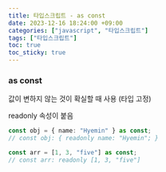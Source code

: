 ```yaml
---
title: 타입스크립트 - as const
date: 2023-12-16 18:24:00 +09:00
categories: ["javascript", "타입스크립트"]
tags: ["타입스크립트"]
toc: true
toc_sticky: true
---
```


### as const

값이 변하지 않는 것이 확실할 때 사용 (타입 고정)

readonly 속성이 붙음

```ts
const obj = { name: "Hyemin" } as const;
// const obj: { readonly name: "Hyemin"; }

const arr = [1, 3, "five"] as const;
// const arr: readonly [1, 3, "five"]
```
